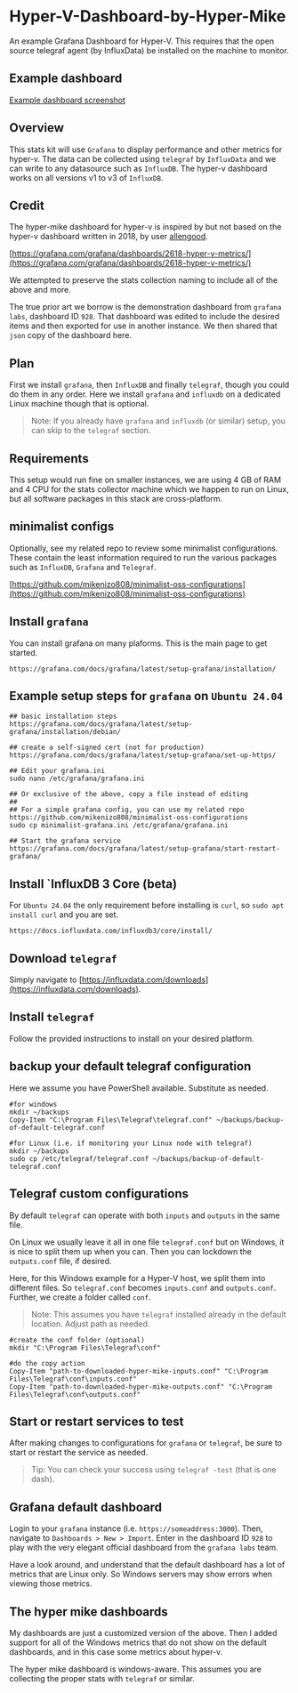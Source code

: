 # Hyper-V-Dashboard-by-Hyper-Mike
An example Grafana Dashboard for Hyper-V. This requires that the open source telegraf agent (by InfluxData) be installed on the machine to monitor.

## Example dashboard

[Example dashboard screenshot](https://github.com/mikenizo808/Hyper-V-Dashboard-by-Hyper-Mike/blob/main/Example%20dashboard%20screenshot.jpeg)


## Overview

This stats kit will use `Grafana` to display performance and other metrics for hyper-v.
The data can be collected using `telegraf` by `InfluxData` and we can write to any
datasource such as `InfluxDB`. The hyper-v dashboard works on all versions v1 to
v3 of `InfluxDB`.

## Credit

The hyper-mike dashboard for hyper-v is inspired by but not based on the hyper-v dashboard written in 2018, by user [allengood](https://grafana.com/orgs/allangood).

[https://grafana.com/grafana/dashboards/2618-hyper-v-metrics/](https://grafana.com/grafana/dashboards/2618-hyper-v-metrics/)

We attempted to preserve the stats collection naming to include all of the above and more.

The true prior art we borrow is the demonstration dashboard from `grafana labs`, dashboard ID `928`.
That dashboard was edited to include the desired items and then exported for use in another instance.
We then shared that `json` copy of the dashboard here.


## Plan

First we install `grafana`, then `InfluxDB` and finally `telegraf`, though you could do them in any order.
Here we install `grafana` and `influxdb` on a dedicated Linux machine though that is optional. 

> Note: If you already have `grafana` and `influxdb` (or similar) setup, you can skip to the `telegraf` section.

## Requirements

This setup would run fine on smaller instances, we are using 4 GB
of RAM and 4 CPU for the stats collector machine which we happen
to run on Linux, but all software packages in this stack are
cross-platform.

## minimalist configs

Optionally, see my related repo to review some minimalist configurations.
These contain the least information required to run the various packages such as
`InfluxDB`, `Grafana` and `Telegraf`.

[https://github.com/mikenizo808/minimalist-oss-configurations](https://github.com/mikenizo808/minimalist-oss-configurations)


## Install `grafana`

You can install grafana on many plaforms. This is the main page to get started.

    https://grafana.com/docs/grafana/latest/setup-grafana/installation/


## Example setup steps for `grafana` on `Ubuntu 24.04`


    ## basic installation steps
    https://grafana.com/docs/grafana/latest/setup-grafana/installation/debian/

    ## create a self-signed cert (not for production)
    https://grafana.com/docs/grafana/latest/setup-grafana/set-up-https/

    ## Edit your grafana.ini
    sudo nano /etc/grafana/grafana.ini

    ## Or exclusive of the above, copy a file instead of editing
    ##
    ## For a simple grafana config, you can use my related repo https://github.com/mikenizo808/minimalist-oss-configurations
    sudo cp minimalist-grafana.ini /etc/grafana/grafana.ini

    ## Start the grafana service
    https://grafana.com/docs/grafana/latest/setup-grafana/start-restart-grafana/


## Install `InfluxDB 3 Core (beta)

For `Ubuntu 24.04` the only requirement before installing is `curl`, so `sudo apt install curl` and you are set.

    https://docs.influxdata.com/influxdb3/core/install/


## Download `telegraf`

Simply navigate to [https://influxdata.com/downloads](https://influxdata.com/downloads).

## Install `telegraf`

Follow the provided instructions to install on your desired platform.

## backup your default telegraf configuration

Here we assume you have PowerShell available. Substitute as needed.

    #for windows
    mkdir ~/backups
    Copy-Item "C:\Program Files\Telegraf\telegraf.conf" ~/backups/backup-of-default-telegraf.conf

    #for Linux (i.e. if monitoring your Linux node with telegraf)
    mkdir ~/backups
    sudo cp /etc/telegraf/telegraf.conf ~/backups/backup-of-default-telegraf.conf

## Telegraf custom configurations

By default `telegraf` can operate with both `inputs` and `outputs` in the same file.

On Linux we usually leave it all in one file `telegraf.conf` but on Windows, it is nice
to split them up when you can. Then you can lockdown the `outputs.conf` file, if desired.

Here, for this Windows example for a Hyper-V host, we split them into different files.
So `telegraf.conf` becomes `inputs.conf` and `outputs.conf`. Further, we create a
folder called `conf`.

> Note: This assumes you have `telegraf` installed already in the default location. Adjust path as needed.

    #create the conf folder (optional)
    mkdir "C:\Program Files\Telegraf\conf"

    #do the copy action
    Copy-Item "path-to-downloaded-hyper-mike-inputs.conf" "C:\Program Files\Telegraf\conf\inputs.conf"
    Copy-Item "path-to-downloaded-hyper-mike-outputs.conf" "C:\Program Files\Telegraf\conf\outputs.conf"

## Start or restart services to test

After making changes to configurations for `grafana` or `telegraf`, be sure to start or restart the service as needed.

> Tip: You can check your success using `telegraf -test` (that is one dash).

## Grafana default dashboard

Login to your `grafana` instance (i.e. `https://someaddress:3000`).
Then, navigate to `Dashboards > New > Import`.
Enter in the dashboard ID `928` to play with the very elegant official dashboard from the `grafana labs` team.

Have a look around, and understand that the default dashboard has a lot of metrics that are Linux only.
So Windows servers may show errors when viewing those metrics.

## The hyper mike dashboards

My dashboards are just a customized version of the above. Then I added support for all of the Windows metrics that do not show on the default dashboards, and in this case some metrics about hyper-v.

The hyper mike dashboard is windows-aware. This assumes you are collecting the proper stats with `telegraf` or similar.

